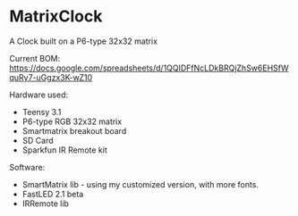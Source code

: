 MatrixClock
===========

A Clock built on a P6-type 32x32 matrix


Current BOM: 
https://docs.google.com/spreadsheets/d/1QQIDFfNcLDkBRQjZhSw6EHSfWquRy7-uGgzx3K-wZ10

Hardware used:
* Teensy 3.1
* P6-type RGB 32x32 matrix
* Smartmatrix breakout board
* SD Card
* Sparkfun IR Remote kit

Software:
* SmartMatrix lib - using my customized version, with more fonts. 
* FastLED 2.1 beta
* IRRemote lib
